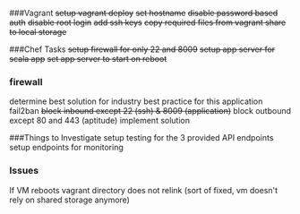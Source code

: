 ###Vagrant
~~setup vagrant deploy~~
~~set hostname~~
~~disable password based auth~~
~~disable root login~~
~~add ssh keys~~
~~copy required files from vagrant share to local storage~~

###Chef Tasks
~~setup firewall for only 22 and 8009~~
~~setup app server for scala app~~
~~set app server to start on reboot~~

### firewall
determine best solution for industry best practice for this application
fail2ban
~~block inbound except 22 (ssh) & 8009 (application)~~
block outbound except 80 and 443 (aptitude)
implement solution

###Things to Investigate
setup testing for the 3 provided API endpoints
setup endpoints for monitoring

### Issues
If VM reboots vagrant directory does not relink
(sort of fixed, vm doesn't rely on shared storage anymore)

